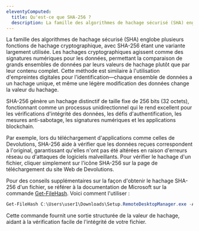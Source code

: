 ```yaml
---
eleventyComputed:
  title: Qu'est-ce que SHA-256 ?
  description: La famille des algorithmes de hachage sécurisé (SHA) englobe plusieurs fonctions de hachage cryptographique, avec SHA-256 étant une variante largement utilisée.
---
```

La famille des algorithmes de hachage sécurisé (SHA) englobe plusieurs fonctions de hachage cryptographique, avec SHA-256 étant une variante largement utilisée. Les hachages cryptographiques agissent comme des signatures numériques pour les données, permettant la comparaison de grands ensembles de données par leurs valeurs de hachage plutôt que par leur contenu complet. Cette méthode est similaire à l'utilisation d'empreintes digitales pour l'identification—chaque ensemble de données a un hachage unique, et même une légère modification des données change la valeur du hachage.

SHA-256 génère un hachage distinctif de taille fixe de 256 bits (32 octets), fonctionnant comme un processus unidirectionnel qui le rend excellent pour les vérifications d'intégrité des données, les défis d'authentification, les mesures anti-sabotage, les signatures numériques et les applications blockchain.

Par exemple, lors du téléchargement d'applications comme celles de Devolutions, SHA-256 aide à vérifier que les données reçues correspondent à l'original, garantissant qu'elles n'ont pas été altérées en raison d'erreurs réseau ou d'attaques de logiciels malveillants. Pour vérifier le hachage d'un fichier, cliquer simplement sur l'icône SHA-256 sur la page de téléchargement du site Web de Devolutions.

Pour des conseils supplémentaires sur la façon d'obtenir le hachage SHA-256 d'un fichier, se référer à la documentation de Microsoft sur la commande [Get-FileHash](https://docs.microsoft.com/en-us/powershell/module/microsoft.powershell.utility/get-filehash?view=powershell-7.2). Voici comment l'utiliser :

```powershell
Get-FileHash C:\Users\user1\Downloads\Setup.RemoteDesktopManager.exe -Algorithm SHA256 | Format-List.
```

Cette commande fournit une sortie structurée de la valeur de hachage, aidant à la vérification facile de l'intégrité de votre fichier.
